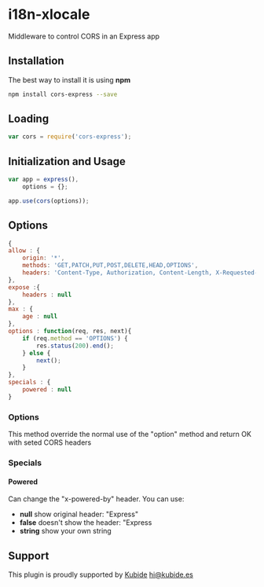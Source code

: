 # i18n-xlocale

Middleware to control CORS in an Express app

## Installation

The best way to install it is using **npm**

```sh
npm install cors-express --save
```

## Loading

```js
var cors = require('cors-express');
```

## Initialization and Usage

```js
var app = express(),
    options = {};

app.use(cors(options));
```

## Options

```js
{
allow : {
    origin: '*',
    methods: 'GET,PATCH,PUT,POST,DELETE,HEAD,OPTIONS',
    headers: 'Content-Type, Authorization, Content-Length, X-Requested-With, X-HTTP-Method-Override'
},
expose :{
    headers : null
},
max : {
    age : null
},
options : function(req, res, next){
    if (req.method == 'OPTIONS') {
        res.status(200).end();
    } else {
        next();
    }
},
specials : {
    powered : null
}
```
### Options

This method override the normal use of the "option" method and return OK with seted CORS headers

### Specials

#### Powered

Can change the "x-powered-by" header. You can use:

* **null** show original header: "Express"
* **false** doesn't show the header: "Express
* **string** show your own string


## Support

This plugin is proudly supported by [Kubide](http://kubide.es/) [hi@kubide.es](mailto:hi@kubide.es)

